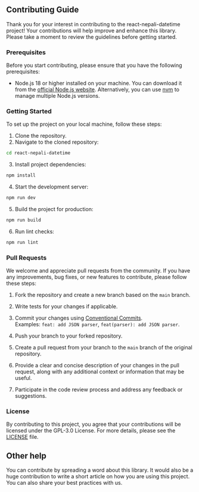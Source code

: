 ## Contributing Guide

Thank you for your interest in contributing to the react-nepali-datetime project! Your contributions will help improve and enhance this library. Please take a moment to review the guidelines before getting started.

### Prerequisites

Before you start contributing, please ensure that you have the following prerequisites:

- Node.js 18 or higher installed on your machine. You can download it from the [official Node.js website](https://nodejs.org/en/). Alternatively, you can use [nvm](https://github.com/nvm-sh/nvm) to manage multiple Node.js versions.

### Getting Started

To set up the project on your local machine, follow these steps:

1. Clone the repository.
2. Navigate to the cloned repository:

```bash
cd react-nepali-datetime
```

3. Install project dependencies:

```bash
npm install
```

4. Start the development server:

```bash
npm run dev
```

5. Build the project for production:

```bash
npm run build
```

6. Run lint checks:

```bash
npm run lint
```

### Pull Requests

We welcome and appreciate pull requests from the community. If you have any improvements, bug fixes, or new features to contribute, please follow these steps:

1. Fork the repository and create a new branch based on the `main` branch.

1. Write tests for your changes if applicable.

1. Commit your changes using [Conventional Commits](https://www.conventionalcommits.org/en/v1.0.0/).  
   Examples: `feat: add JSON parser`, `feat(parser): add JSON parser`.

1. Push your branch to your forked repository.

1. Create a pull request from your branch to the `main` branch of the original repository.

1. Provide a clear and concise description of your changes in the pull request, along with any additional context or information that may be useful.

1. Participate in the code review process and address any feedback or suggestions.

### License

By contributing to this project, you agree that your contributions will be licensed under the GPL-3.0 License. For more details, please see the [LICENSE](./LICENSE) file.

## Other help

You can contribute by spreading a word about this library.
It would also be a huge contribution to write
a short article on how you are using this project.
You can also share your best practices with us.
